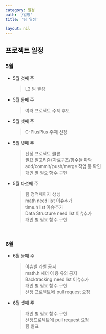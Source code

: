 ```yaml
---
category: 일정
path: '/일정'
title: '팀 일정'

layout: nil
---
```


## 프로젝트 일정

### 5월
* 5월 첫째 주
  > L2 팀 결성

* 5월 둘째 주
  > 여러 프로젝트 주제 후보

* 5월 셋째 주
  > C-PlusPlus 주제 선정

* 5월 넷째 주
  > 선정 프로젝트 클론<br>
  > 필요 알고리즘/자료구조/함수들 파악<br>
  > add/commit/push/merge 작업 등 확인<br>
  > 개인 별 필요 함수 구현<br>

* 5월 다섯째 주
  > 팀 정적페이지 생성<br>
  > math need list 이슈추가<br>
  > time.h list 이슈추가<br>
  > Data Structure need list 이슈추가<br>
  > 개인 별 필요 함수 구현<br>
<br>

### 6월
* 6월 둘째 주
  > 이슈별 라벨 공지<br>
  > math.h 헤더 이용 유의 공지<br>
  > Backtracking need list 이슈추가<br>
  > 개인 별 필요 함수 구현<br>
  > 선정 프로젝트에 pull request 요청<br>

* 6월 셋째 주
  > 개인 별 필요 함수 구현<br>
  > 선정프로젝트에 pull request 요청<br>
  > 팀 발표<br>

